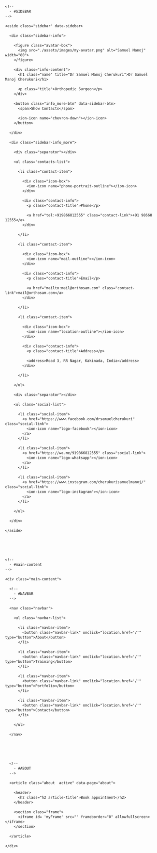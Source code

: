 ---
---

<!DOCTYPE html>
<html lang="en">

<head>
  <meta charset="UTF-8">
  <meta http-equiv="X-UA-Compatible" content="IE=edge">
  <meta name="viewport" content="width=device-width, initial-scale=1.0">
  <title>Dr Samuel Manoj Cherukuri</title>

  <!--
    - favicon
  -->
  <link rel="shortcut icon" href="./assets/images/logo.ico" type="image/x-icon">

  <!--
    - custom css link
  -->
  <link rel="stylesheet" href="./assets/css/style.css">

  <!--
    - google font link
  -->
  <link rel="preconnect" href="https://fonts.googleapis.com">
  <link rel="preconnect" href="https://fonts.gstatic.com" crossorigin>
  <link href="https://fonts.googleapis.com/css2?family=Poppins:wght@300;400;500;600&display=swap" rel="stylesheet">
  <!-- Google tag (gtag.js) -->
  <script async src="https://www.googletagmanager.com/gtag/js?id=G-8QH0L2X0H0"></script>
  <script>
    window.dataLayer = window.dataLayer || [];
    function gtag(){dataLayer.push(arguments);}
    gtag('js', new Date());
    gtag('config', 'G-8QH0L2X0H0');
  </script>
  <style>
    iframe {
    height:calc(100vh - 4px);
    box-sizing: border-box;
    overflow: hidden;
  }
  </style>
  <script src="https://ajax.googleapis.com/ajax/libs/jquery/3.7.1/jquery.min.js"></script>
</head>

<body>

  <!--
    - #MAIN
  -->
  <main>

    <!--
      - #SIDEBAR
    -->

    <aside class="sidebar" data-sidebar>

      <div class="sidebar-info">

        <figure class="avatar-box">
          <img src="./assets/images/my-avatar.png" alt="Samuel Manoj" width="80">
        </figure>

        <div class="info-content">
          <h1 class="name" title="Dr Samuel Manoj Cherukuri">Dr Samuel Manoj Cherukuri</h1>

          <p class="title">Orthopedic Surgeon</p>
        </div>

        <button class="info_more-btn" data-sidebar-btn>
          <span>Show Contacts</span>

          <ion-icon name="chevron-down"></ion-icon>
        </button>

      </div>

      <div class="sidebar-info_more">

        <div class="separator"></div>

        <ul class="contacts-list">

          <li class="contact-item">

            <div class="icon-box">
              <ion-icon name="phone-portrait-outline"></ion-icon>
            </div>

            <div class="contact-info">
              <p class="contact-title">Phone</p>

              <a href="tel:+919866812555" class="contact-link">+91 98668 12555</a>
            </div>

          </li>
          
          <li class="contact-item">

            <div class="icon-box">
              <ion-icon name="mail-outline"></ion-icon>
            </div>

            <div class="contact-info">
              <p class="contact-title">Email</p>

              <a href="mailto:mail@orthosam.com" class="contact-link">mail@orthosam.com</a>
            </div>

          </li>

          <li class="contact-item">

            <div class="icon-box">
              <ion-icon name="location-outline"></ion-icon>
            </div>

            <div class="contact-info">
              <p class="contact-title">Address</p>

              <address>Road 3, RR Nagar, Kakinada, India</address>
            </div>

          </li>

        </ul>

        <div class="separator"></div>

        <ul class="social-list">

          <li class="social-item">
            <a href="https://www.facebook.com/drsamuelcherukuri" class="social-link">
              <ion-icon name="logo-facebook"></ion-icon>
            </a>
          </li>

          <li class="social-item">
            <a href="https://wa.me/919866812555" class="social-link">
              <ion-icon name="logo-whatsapp"></ion-icon>
            </a>
          </li>

          <li class="social-item">
            <a href="https://www.instagram.com/cherukurisamuelmanoj/" class="social-link">
              <ion-icon name="logo-instagram"></ion-icon>
            </a>
          </li>

        </ul>

      </div>

    </aside>





    <!--
      - #main-content
    -->

    <div class="main-content">

      <!--
        - #NAVBAR
      -->

      <nav class="navbar">

        <ul class="navbar-list">

          <li class="navbar-item">
            <button class="navbar-link" onclick="location.href='/'" type="button">About</button>
          </li>

          <li class="navbar-item">
            <button class="navbar-link" onclick="location.href='/'" type="button">Training</button>
          </li>

          <li class="navbar-item">
            <button class="navbar-link" onclick="location.href='/'" type="button">Portfolio</button>
          </li>

          <li class="navbar-item">
            <button class="navbar-link" onclick="location.href='/'" type="button">Contact</button>
          </li>

        </ul>

      </nav>





      <!--
        - #ABOUT
      -->

      <article class="about  active" data-page="about">

        <header>
          <h2 class="h2 article-title">Book appointment</h2>
        </header>

        <section class="frame">
          <iframe id= 'myFrame' src="" frameborder="0" allowfullscreen></iframe>
        </section>

      </article>
     
    </div>

  </main>
  <!--
    - custom js link
  -->
  <script src="./assets/js/script.js"></script>

  <!--
    - ionicon link
  -->
  <script type="module" src="https://unpkg.com/ionicons@5.5.2/dist/ionicons/ionicons.esm.js"></script>
  <script nomodule src="https://unpkg.com/ionicons@5.5.2/dist/ionicons/ionicons.js"></script>
  <script>
  var docId = urlParam() || "1";
  
  if (docId == "2"){
  $(document).attr("title", "Dr Shalima Pinnamaneni");
  //$('p').html("Book appointment with <a href='https://orthosam.com/shalima/#about'>Dr Shalima Pinnamaneni</a> <small>M.D General Medicine</small> :");
  $('#myFrame').attr('src', 'https://script.google.com/macros/s/AKfycbzn37Ftwqhb8UlFlv2xiOuEAWZoVLdJjhE_QhbOnwfXExUp32pi_zVAB0UhLyYLZZpF/exec');
  } else {
  $(document).attr("title", "Dr Samuel Manoj");
  //$('p').html("Book appointment with <a href='https://orthosam.com/samuel/#about'>Dr Samuel Manoj Ch</a> <small>M.S Orthopaedics(Manipal)</small> :");
  $('#myFrame').attr('src','https://script.google.com/macros/s/AKfycby0gj-pDf2IK0KDutU0JCP1-DXqrDUl2iFHPT4A0Ha50w4YwVYfv6RAf2Ydab-33U2rjQ/exec');
  }
  function urlParam(){
  var url = new URL(window.location.href);
  var param = url.searchParams.toString().slice(0, -1);
  return param;
  }
  </script>

</body>

</html>
